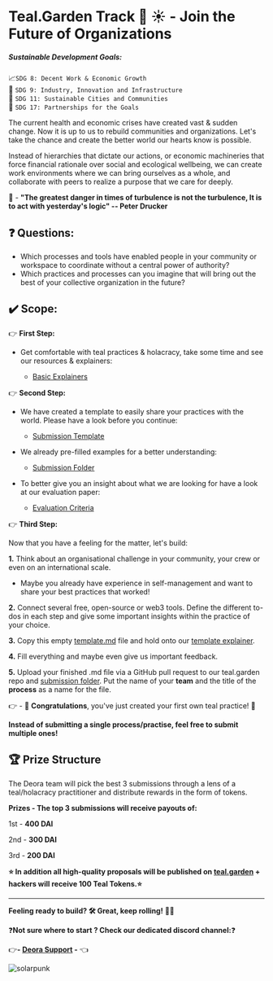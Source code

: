 # Teal.Garden Track :seedling: :sunny: - Join the Future of Organizations

##### Sustainable Development Goals:

:chart_with_upwards_trend:`SDG 8: Decent Work & Economic Growth`  
:milky_way: `SDG 9: Industry, Innovation and Infrastructure`  
:house_with_garden: `SDG 11: Sustainable Cities and Communities`  
:handshake: `SDG 17: Partnerships for the Goals`

The current health and economic crises have created vast & sudden change. Now it is up to us to rebuild communities and organizations. Let's take the chance and create the better world our hearts know is possible.

Instead of hierarchies that dictate our actions, or economic machineries that force financial rationale over social and ecological wellbeing, we can create work environments where we can bring ourselves as a whole, and collaborate with peers to realize a purpose that we care for deeply.

:thought_balloon: - **"The greatest danger in times of turbulence is not the turbulence, It is to act with yesterday's logic" -- Peter Drucker**

## :question: Questions:

- Which processes and tools have enabled people in your community or workspace to coordinate without a central power of authority?
- Which practices and processes can you imagine that will bring out the best of your collective organization in the future?

## :heavy_check_mark: Scope:

:point_right: **First Step:**

- Get comfortable with teal practices & holacracy, take some time and see our resources & explainers:

  - [Basic Explainers](https://github.com/deora-earth/tealgarden/blob/develop/docs/teal-basics.md)

:point_right: **Second Step:**

- We have created a template to easily share your practices with the world. Please have a look before you continue:

  - [Submission Template](https://hackmd.io/@5-YIdqM_TiWI7n-xRmaUqg/H1ywNR6_I)

- We already pre-filled examples for a better understanding:

  - [Submission Folder](https://github.com/deora-earth/tealgarden/tree/develop/submissions)

- To better give you an insight about what we are looking for have a look at our evaluation paper:

  - [Evaluation Criteria](https://github.com/deora-earth/tealgarden/blob/develop/docs/submission-evaluation.md)

:point_right: **Third Step:**

Now that you have a feeling for the matter, let's build:

**1.** Think about an organisational challenge in your community, your crew or even on an international scale.

- Maybe you already have experience in self-management and want to share your best practices that worked!

**2.** Connect several free, open-source or web3 tools. Define the different to-dos in each step and give some important insights within the practice of your choice.

**3.** Copy this empty [template.md](https://github.com/deora-earth/tealgarden/blob/develop/docs/start_here_blank_template.md) file and hold onto our [template explainer](https://https://hackmd.io/@5-YIdqM_TiWI7n-xRmaUqg/H1ywNR6_I).

**4.** Fill everything and maybe even give us important feedback.

**5.** Upload your finished .md file via a GitHub pull request to our teal.garden repo and [submission folder](https://github.com/deora-earth/tealgarden/tree/develop/submissions). Put the name of your **team** and the title of the **process** as a name for the file.

:point_right: - :tada: **Congratulations**, you've just created your first own teal practice! :tada:

**Instead of submitting a single process/practise, feel free to submit multiple ones!**

## :trophy: Prize Structure

The Deora team will pick the best 3 submissions through a lens of a teal/holacracy practitioner and distribute rewards in the form of tokens.

**Prizes - The top 3 submissions will receive payouts of:**

1st - **400 DAI**

2nd - **300 DAI**

3rd - **200 DAI**

**:star: In addition all high-quality proposals will be published on [teal.garden](https://tealgarden.deora.earth/) + hackers will receive 100 Teal Tokens.:star:**

---

**Feeling ready to build? :hammer_and_wrench: Great, keep rolling!** :biking_man:

:question:**Not sure where to start ? Check our dedicated discord channel:**:question:

:point_right:**- ​[Deora Support](https://discord.gg/T5NU2q5) -** :point_left:

![solarpunk](https://i.imgur.com/FaBDhgT.jpg)
